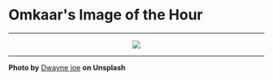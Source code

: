 # Omkaar's Image of the Hour

---

<div align="center">

<a href="https://unsplash.com/photos/a-group-of-friends-pose-in-the-dark-BOYvY6ONGrU">
  <img src="https://images.unsplash.com/photo-1752850280182-d4ac8162874e?crop=entropy&cs=tinysrgb&fit=max&fm=jpg&ixid=M3w3NjA2Nzh8MHwxfHJhbmRvbXx8fHx8fHx8fDE3NTUwODI4MDB8&ixlib=rb-4.1.0&q=80&w=1080" style="max-width:100%; height:auto;">
</a>



</div>

---

**Photo by** [Dwayne joe](https://unsplash.com/@spliff_dj_joe) **on Unsplash**

